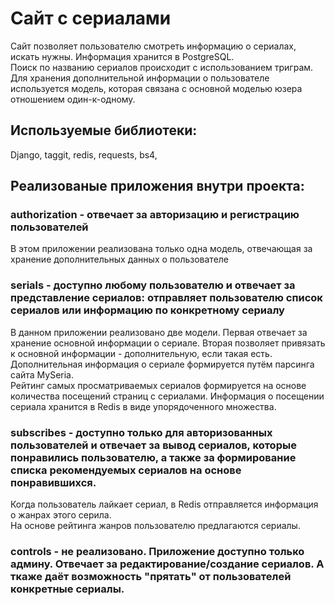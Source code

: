 # Сайт с сериалами
Сайт позволяет пользователю смотреть информацию о сериалах, искать нужны. Информация хранится в PostgreSQL.  
Поиск по названию сериалов происходит с использованием триграм.  
Для хранения дополнительной информации о пользователе используется модель, которая связана с основной моделью юзера отношением один-к-одному.
## Используемые библиотеки:
Django, taggit, redis, requests, bs4, 
## Реализованые приложения внутри проекта:
### authorization - отвечает за авторизацию и регистрацию пользователей
В этом приложении реализована только одна модель, отвечающая за хранение дополнительных данных о пользователе
### serials - доступно любому пользователю и отвечает за представление сериалов: отправляет пользователю список сериалов или информацию по конкретному сериалу
В данном приложении реализовано две модели. Первая отвечает за хранение основной информации о сериале. Вторая позволяет привязать к основной информации - дополнительную, если такая есть.  
Дополнительная информация о сериале формируется путём парсинга сайта MySeria.  
Рейтинг самых просматриваемых сериалов формируется на основе количества посещений страниц с сериалами. Информация о посещении сериала хранится в Redis в виде упорядоченного множества.
### subscribes - доступно только для авторизованных пользователей и отвечает за вывод сериалов, которые понравились пользователю, а также за формирование списка рекомендуемых сериалов на основе понравившихся.
Когда пользователь лайкает сериал, в Redis отправляется информация о жанрах этого серила.  
На основе рейтинга жанров пользователю предлагаются сериалы.
### controls - не реализовано. Приложение доступно только админу. Отвечает за редактирование/создание сериалов. А ткаже даёт возможность "прятать" от пользователей конкретные сериалы.

